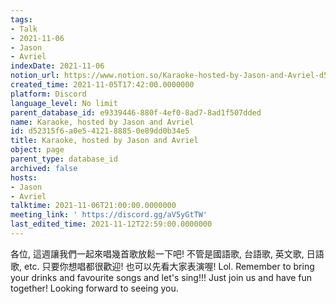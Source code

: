 ```yaml
---
tags:
- Talk
- 2021-11-06
- Jason
- Avriel
indexDate: 2021-11-06
notion_url: https://www.notion.so/Karaoke-hosted-by-Jason-and-Avriel-d52315f6a0e5412188850e89dd0b34e5
created_time: 2021-11-05T17:42:00.0000000
platform: Discord
language_level: No limit
parent_database_id: e9339446-880f-4ef0-8ad7-8ad1f507dded
name: Karaoke, hosted by Jason and Avriel
id: d52315f6-a0e5-4121-8885-0e89dd0b34e5
title: Karaoke, hosted by Jason and Avriel
object: page
parent_type: database_id
archived: false
hosts:
- Jason
- Avriel
talktime: 2021-11-06T21:00:00.0000000
meeting_link: ' https://discord.gg/aV5yGtTW'
last_edited_time: 2021-11-12T22:59:00.0000000
---
```





各位, 這週讓我們一起來唱幾首歌放鬆一下吧! 不管是國語歌, 台語歌, 英文歌, 日語歌, etc. 只要你想唱都很歡迎! 也可以先看大家表演喔! Lol. 
Remember to bring your drinks and favourite songs and let's sing!!!
Just join us and have fun together! Looking forward to seeing you.









